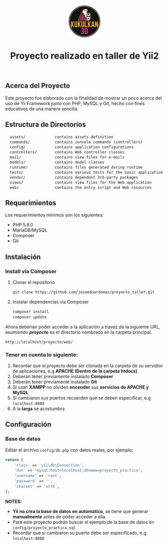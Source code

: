 <p align="center">
    <a href="https://github.com/joseeduardomas/proyecto_taller" target="_blank">
        <img src="web/img/logo.png" height="100px">
    </a>
    <h1 align="center">Proyecto realizado en taller de Yii2</h1>
    <br>
</p>




Acerca del Proyecto
-------------------
Este proyecto fue elaborado con la finalidad de mostrar un poco acerca del uso
de Yii Framework junto con PHP, MySQL y Git, hecho con fines educativos de una manera sencilla.


Estructura de Directorios
-------------------

      assets/             contains assets definition
      commands/           contains console commands (controllers)
      config/             contains application configurations
      controllers/        contains Web controller classes
      mail/               contains view files for e-mails
      models/             contains model classes
      runtime/            contains files generated during runtime
      tests/              contains various tests for the basic application
      vendor/             contains dependent 3rd-party packages
      views/              contains view files for the Web application
      web/                contains the entry script and Web resources


Requerimientos
------------
Los requerimientos mínimos son los siguientes:
* PHP 5.6.0
* MariaDB/MySQL
* Composer
* Git


Instalación
------------
### Install via Composer
1. Clonar el repositorio
    ```sh
   git clone https://github.com/joseeduardomas/proyecto_taller.git
   ```
2. Instalar dependencias via Composer
    ```sh
   composer install
   composer update
   ```

Ahora deberian poder acceder a la aplicación a travez de la siguiente URL, asumiendo **_proyecto_** es el directorio
nombrado en la carpeta principal.
~~~
http://localhost/proyecto/web/
~~~

### Tener en cuenta lo siguiente: 
1. Recordar que el proyecto debe ser clonada en la carpeta de su servidior de aplicaciones, e.g **APACHE (Dentro de la carpeta htdocs)**
2. Deberán tener previamente instalado **Composer**
3. Deberán tener previamente instalado **Git**
4. Si usan **XAMPP** no olviden **encender** sus **servicios de APACHE y MySQL**
5. Si cambiaron sus puertos recuerden que se deben especificar, e.g `localhost:8080`
6. A la **larga** se acostumbra

Configuración
-------------

### Base de datos

Editar el archivo `config/db.php` con datos reales, por ejemplo:

```php
return [
    'class' => 'yii\db\Connection',
    'dsn' => 'mysql:host=localhost;dbname=proyecto_practica',
    'username' => 'root',
    'password' => '',
    'charset' => 'utf8',
];
```

**NOTES:**
- **Yii no crea la base de datos en automatico**, se tiene que generar **manualmente** antes de poder acceder a ella.
- Para este proyecto podrán buscar el ejemplo de la base de datos en `config/proyecto_practica.sql`
- Recordar que si cambiaron su puerto debe ser especificado, e.g `localhost:8080`
